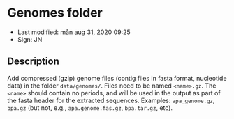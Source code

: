 # Genomes folder

- Last modified: mån aug 31, 2020  09:25
- Sign: JN

## Description

Add compressed (gzip) genome files (contig files in fasta format, nucleotide
data) in the folder `data/genomes/`. Files need to be named `<name>.gz`. The
`<name>` should contain no periods, and will be used in the output as part of
the fasta header for the extracted sequences. Examples: `apa_genome.gz`,
`bpa.gz` (but not, e.g., `apa.genome.fas.gz`, `bpa.tar.gz`, etc).
